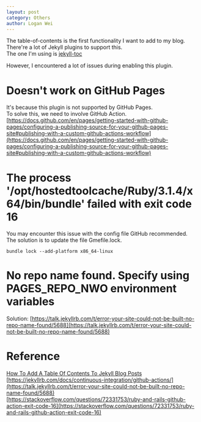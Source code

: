 ```yaml
---
layout: post
category: Others
author: Logan Wei
---
```


The table-of-contents is the first functionality I want to add to my blog.<br>
There're a lot of Jekyll plugins to support this.<br>
The one I'm using is [jekyll-toc](https://github.com/toshimaru/jekyll-toc)

However, I encountered a lot of issues during enabling this plugin.
# Doesn't work on GitHub Pages
It's because this plugin is not supported by GitHub Pages.<br>
To solve this, we need to involve GitHub Action.<br>
[https://docs.github.com/en/pages/getting-started-with-github-pages/configuring-a-publishing-source-for-your-github-pages-site#publishing-with-a-custom-github-actions-workflow](https://docs.github.com/en/pages/getting-started-with-github-pages/configuring-a-publishing-source-for-your-github-pages-site#publishing-with-a-custom-github-actions-workflow)

# The process '/opt/hostedtoolcache/Ruby/3.1.4/x64/bin/bundle' failed with exit code 16

You may encounter this issue with the config file GitHub recommended.<br>
The solution is to update the file Gmefile.lock.
```shell
bundle lock --add-platform x86_64-linux
```

# No repo name found. Specify using PAGES_REPO_NWO environment variables
Solution: [https://talk.jekyllrb.com/t/error-your-site-could-not-be-built-no-repo-name-found/5688](https://talk.jekyllrb.com/t/error-your-site-could-not-be-built-no-repo-name-found/5688)

# Reference
[How To Add A Table Of Contents To Jekyll Blog Posts](https://heymichellemac.com/table-of-contents-jekyll)<br>
[https://jekyllrb.com/docs/continuous-integration/github-actions/](https://talk.jekyllrb.com/t/error-your-site-could-not-be-built-no-repo-name-found/5688)<br>
[https://stackoverflow.com/questions/72331753/ruby-and-rails-github-action-exit-code-16](https://stackoverflow.com/questions/72331753/ruby-and-rails-github-action-exit-code-16)
